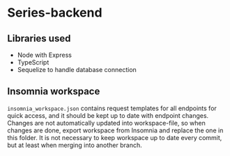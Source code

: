 # Series-backend

## Libraries used

- Node with Express
- TypeScript
- Sequelize to handle database connection

## Insomnia workspace

`insomnia_workspace.json` contains request templates for all endpoints for quick access, and it should be kept up to date with endpoint changes. Changes are not automatically updated into workspace-file, so when changes are done, export workspace from Insomnia and replace the one in this folder. It is not necessary to keep workspace up to date every commit, but at least when merging into another branch.
